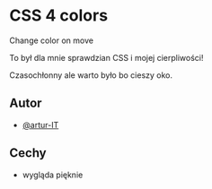 # CSS 4 colors
Change color on move


To był dla mnie sprawdzian CSS i mojej cierpliwości!

Czasochłonny ale warto było bo cieszy oko.


## Autor

- [@artur-IT](https://www.github.com/artur-IT)


## Cechy

- wygląda pięknie 
